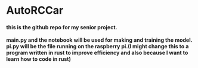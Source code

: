 <h1> AutoRCCar </h1>
<h4>
  this is the github repo for my senior project.<br><br>
  main.py and the notebook will be used for making and training the model.<br>
  pi.py will be the file running on the  raspberry pi.(I might change this to a program written in rust to improve efficiency and also because I want to learn how to code in rust)
</h4>
